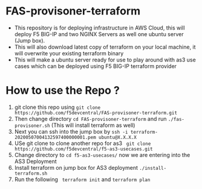 # FAS-provisoner-terraform
- This repository is for deploying infrastructure in AWS Cloud, this will deploy F5 BIG-IP and two NGINX Servers as well one
ubuntu server (Jump box). 
- This will also download latest copy of terraform on your  local machine, it will overwrite your existing terraform binary
- This will make a ubuntu server ready for use to play around with as3 use cases which can be deployed using F5 BIG-IP terraform provider

# How to use the Repo ?

1. git clone this repo using ```git clone https://github.com/f5devcentral/FAS-provisoner-terraform.git```
2. Then change directory ```cd FAS-provisoner-terraform```  and run ``` ./fas-provisoner.sh ``` (This will install terraform as well)
3. Next you can ssh into the jump box by ```ssh -i terraform-20200507004132597400000001.pem ubuntu@X.X.X.X ```
4. USe git clone to clone another repo for as3 ``` git clone https://github.com/f5devcentral/f5-as3-usecases.git```
5. Change directory to ```cd f5-as3-usecases/``` now we are entering into the AS3 Deployment
6. Install terraform on jump box for AS3 deployment ```./install-terraform.sh ```
7. Run the following ``` terraform init``` and ```terraform plan```
